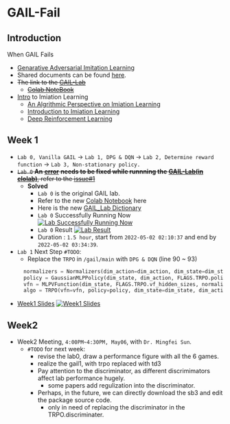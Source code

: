 # GAIL-Fail
## Introduction
When GAIL Fails
* [Genarative Adversarial Imitation Learning](https://drive.google.com/drive/folders/1dzMWxlfDdd7ISSL54xLWl5W9QcS_5PAe?usp=sharing)
* Shared documents can be found [here](https://drive.google.com/drive/folders/1oqh0YBPZee6LZ-eDDqUF29NxexmIUDmR?usp=sharing).
* ~~The link to the [GAIL-Lab](https://drive.google.com/drive/folders/1lw-oqXVYCBflGoGWsmuu-2ACDAbJa2IS?usp=sharing)~~
  * ~~[Colab NoteBook](https://colab.research.google.com/drive/1kJnkAh6l_mdw0LiR8i378fIdcLdlyXa8?usp=sharing)~~
* [Intro](https://drive.google.com/drive/folders/1dzMWxlfDdd7ISSL54xLWl5W9QcS_5PAe?usp=sharing) to Imiation Learning
  * [An Algrithmic Perspective on Imiation Learning](https://drive.google.com/file/d/1XqoaPp4p8I23-VclvcBv-3BLylM16aun/view?usp=sharing)
  * [Introduction to Imiation Learning](https://drive.google.com/file/d/1FJOrce8YYeWBaJocnz-ycWQbfWc_0q_r/view?usp=sharing)
  * [Deep Reinforcement Learning](https://drive.google.com/file/d/1qzlw5vkePg7yjvgjRY0hTjQP02bhvGuC/view?usp=sharing) 

## Week 1
* `Lab 0, Vanilla GAIL` &rarr; `Lab 1, DPG & DQN` &rarr; `Lab 2, Determine reward function` &rarr; `Lab 3, Non-stationary policy.`
* ~~`Lab 0` **An** [**error**](https://github.com/KangOxford/GAIL-Fail/blob/main/error) **needs to be fixed while runnning the** [**GAIL-Lab(in clolab)**](https://colab.research.google.com/drive/1kJnkAh6l_mdw0LiR8i378fIdcLdlyXa8?usp=sharing), refer to the [issue#1](https://github.com/KangOxford/GAIL-Fail/issues/1)~~
  * **Solved**
    * `Lab 0` is the original GAIL lab.
    * Refer to the new [Colab Notebook](https://drive.google.com/file/d/1osgXmgahlLzmaG8gsggkMmkUWtgG9F-S/view?usp=sharing) here
    * Here is the new [GAIL_Lab Dictionary](https://drive.google.com/drive/folders/1oDC83U29djewKynQRj4CnuuzyncbImOc?usp=sharing) 
    * `Lab 0` Successfully Running Now 
    [![Lab Successfully Running Now](https://github.com/KangOxford/GAIL-Fail/blob/main/static/Snipaste_2022-05-01_04-53-47.png?raw=true)](https://colab.research.google.com/drive/1LZDevFUyNxqgKzDm_LhrTqAUHPYYRmri?usp=sharing)
    * `Lab 0` Result 
    [![Lab Result](https://github.com/KangOxford/GAIL-Fail/blob/main/static/Snipaste_2022-05-02_04-51-23.png?raw=true)](https://colab.research.google.com/drive/1LZDevFUyNxqgKzDm_LhrTqAUHPYYRmri?usp=sharing)
    * Duration : `1.5 hour`, start from `2022-05-02 02:10:37` and end by `2022-05-02 03:34:39`. 
* `Lab 1` Next Step `#TODO`:
  * Replace the `TRPO` in `/gail/main` with `DPG & DQN` (line 90 ~ 93) 
  ```python
    normalizers = Normalizers(dim_action=dim_action, dim_state=dim_state)
    policy = GaussianMLPPolicy(dim_state, dim_action, FLAGS.TRPO.policy_hidden_sizes, normalizer=normalizers.state)
    vfn = MLPVFunction(dim_state, FLAGS.TRPO.vf_hidden_sizes, normalizers.state)
    algo = TRPO(vfn=vfn, policy=policy, dim_state=dim_state, dim_action=dim_action, **FLAGS.TRPO.algo.as_dict())
  ```
* [Week1 Slides](https://www.overleaf.com/5346254815htstspxcpchc)
[![Week1 Slides](https://github.com/KangOxford/GAIL-Fail/blob/main/static/Snipaste_2022-04-30_14-56-13.png?raw=true)](https://drive.google.com/file/d/1gg4eMApZ8NNAHndkfC_k4SHMzqTcQz3r/view?usp=sharing)

## Week2
* Week2 Meeting, `4:00PM~4:30PM, May06`, with `Dr. Mingfei Sun`.
  * `#TODO` for next week:
    * revise the lab0, draw a performance figure with all the 6 games.
    * realize the gail1, with trpo replaced with td3
    * Pay attention to the discriminator, as different discrimimators affect lab performance hugely.
      * some papers add regulization into the discriminator.
    * Perhaps, in the future, we can directly download the sb3 and edit the package source code.
      * only in need of replacing the discriminator in the TRPO.discriminater.
